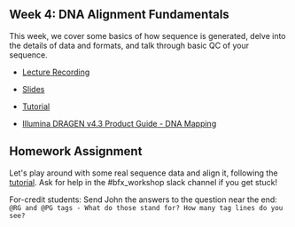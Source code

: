 ## Week 4: DNA Alignment Fundamentals

This week, we cover some basics of how sequence is generated, delve into the details of data and formats, and talk through basic QC of your sequence.

- [Lecture Recording](https://wustl.box.com/s/5cg7v3gor0lk0ai2piss0k8nbucaeg4x)

- [Slides](bfx_workshop_04_alignment.pdf)

- [Tutorial](alignment.md)

- [Illumina DRAGEN v4.3 Product Guide - DNA Mapping](https://help.dragen.illumina.com/product-guides/dragen-v4.3/dragen-dna-pipeline/dna-map-align)

## Homework Assignment

Let's play around with some real sequence data and align it, following the [tutorial](alignment.md). Ask for help in the #bfx_workshop slack channel if you get stuck!

For-credit students: Send John the answers to the question near the end:  `@RG and @PG tags - What do those stand for? How many tag lines do you see?` 
